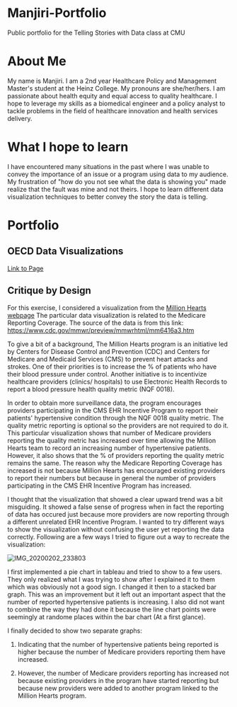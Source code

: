# Manjiri-Portfolio
Public portfolio for the Telling Stories with Data class at CMU

# About Me
My name is Manjiri. I am a 2nd year Healthcare Policy and Management Master's student at the Heinz College. My pronouns are she/her/hers. I am passionate about health equity and equal access to quality healthcare. I hope to leverage my skills as a biomedical engineer and a policy analyst to tackle problems in the field of healthcare innovation and health services delivery. 

# What I hope to learn
I have encountered many situations in the past where I was unable to convey the importance of an issue or a program using data to my audience. My frustration of "how do you not see what the data is showing you" made realize that the fault was mine and not theirs. I hope to learn different data visualization techniques to better convey the story the data is telling. 

# Portfolio

## OECD Data Visualizations 
[Link to Page](/OECD_viz.md)

## Critique by Design 
For this exercise, I considered a visualization from the [Million Hearts webpage](https://millionhearts.hhs.gov/data-reports/data.html)
The particular data visualization is related to the Medicare Reporting Coverage. The source of the data is from this link: https://www.cdc.gov/mmwr/preview/mmwrhtml/mm6416a3.htm

To give a bit of a background, The Million Hearts program is an initiative led by Centers for Disease Control and Prevention (CDC) and Centers for Medicare and Medicaid Services (CMS) to prevent heart attacks and strokes. One of their priorities is to increase the % of patients who have their blood pressure under control. Another initiative is to incentivize healthcare providers (clinics/ hospitals) to use Electronic Health Records to report a blood pressure health quality metric (NQF 0018). 

In order to obtain more surveillance data, the program encourages providers participating in the CMS EHR Incentive Program to report their patients' hypertensive condition through the NQF 0018 quality metric. The quality metric reporting is optional so the providers are not required to do it. This particular visualization shows that number of Medicare providers reporting the quality metric has increased over time allowing the Million Hearts team to record an increasing number of hypertensive patients. However, it also shows that the % of providers reporting the quality metric remains the same. The reason why the Medicare Reporting Coverage has increased is not because Million Hearts has encouraged existing providers to report their numbers but because in general the number of providers participating in the CMS EHR Incentive Program has increased. 

I thought that the visualization that showed a clear upward trend was a bit misguiding. It showed a false sense of progress when in fact the reporting of data has occured just because more providers are now reporting through a different unrelated EHR Incentive Program. I wanted to try different ways to show the visualization without confusing the user yet reporting the data correctly. Following are a few ways I tried to figure out a way to recreate the visualization:

![IMG_20200202_233803](https://user-images.githubusercontent.com/30089420/73626117-c31df780-4615-11ea-99f1-7a1acfd9ffc8.jpg)

I first implemented a pie chart in tableau and tried to show to a few users. They only realized what I was trying to show after I explained it to them which was obviously not a good sign. I changed it then to a stacked bar graph. This was an improvement but it left out an important aspect that the number of reported hypertensive patients is increasing. I also did not want to combine the way they had done it because the line chart points were seemingly at randome places within the bar chart (At a first glance). 

I finally decided to show two separate graphs: 

1) Indicating that the number of hypertensive patients being reported is higher because the number of Medicare providers reporting them have increased. 



2) However, the number of Medicare providers reporting has increased not because existing providers in the program have started reporting but because new providers were added to another program linked to the Million Hearts program.



